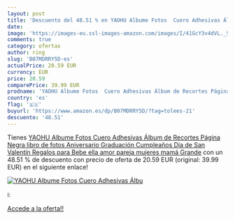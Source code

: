 ```yaml
---
layout: post
title: 'Descuento del 48.51 % en YAOHU Albume Fotos  Cuero Adhesivas Álbu'
date: 
image: 'https://images-eu.ssl-images-amazon.com/images/I/41GcY3v4dVL._SL200_.jpg'
comments: true
category: ofertas
author: ring
slug: 'B07MDRRY5D-es'
actualPrice: 20.59 EUR
currency: EUR
price: 20.59
comparePrice: 39.99 EUR
prodname: 'YAOHU Albume Fotos  Cuero Adhesivas Álbum de Recortes Página Negra libro de fotos Aniversario Graduación Cumpleaños Día de San Valentín Regalos para Bebe ella  amor  pareja  mujeres  mamá  Grande'
country: 'es'
flag: '🇪🇸'
buyurl: 'https://www.amazon.es/dp/B07MDRRY5D/?tag=tolees-21'
descuento: '48.51'
---
```


Tienes [YAOHU Albume Fotos  Cuero Adhesivas Álbum de Recortes Página Negra libro de fotos Aniversario Graduación Cumpleaños Día de San Valentín Regalos para Bebe ella  amor  pareja  mujeres  mamá  Grande](https://www.amazon.es/dp/B07MDRRY5D/?tag=tolees-21) con un 48.51 % de descuento con precio de oferta de 20.59 EUR (original: 39.99 EUR) en el siguiente enlace!

[![YAOHU Albume Fotos  Cuero Adhesivas Álbu](https://images-eu.ssl-images-amazon.com/images/I/41GcY3v4dVL._SL200_.jpg)](https://www.amazon.es/dp/B07MDRRY5D/?tag=tolees-21)

ℹ️:


[Accede a la oferta!!](https://www.amazon.es/dp/B07MDRRY5D/?tag=tolees-21)

